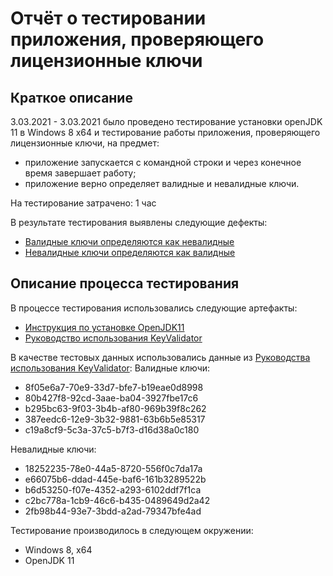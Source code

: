 # Отчёт о тестировании приложения, проверяющего лицензионные ключи #

## Краткое описание ##

3.03.2021 - 3.03.2021 было проведено тестирование установки openJDK 11 в Windows 8 x64 и тестирование работы приложения, проверяющего лицензионные ключи, на предмет:
- приложение запускается с командной строки и через конечное время завершает работу;
- приложение верно определяет валидные и невалидные ключи.

На тестирование затрачено: 1 час

В результате тестирования выявлены следующие дефекты:
- [Валидные ключи определяются как невалидные](https://github.com/lifanova/javaqa-1/issues/1)
- [Невалидные ключи определяются как валидные](https://github.com/lifanova/javaqa-1/issues/3)


## Описание процесса тестирования ##

В процессе тестирования использовались следующие артефакты:
- [Инструкция по установке OpenJDK11](https://github.com/netology-code/javaqa-homeworks/blob/master/intro/openjdk11-manual.md)
- [Руководство использования KeyValidator](https://github.com/netology-code/javaqa-homeworks/blob/master/intro/user-manual.md)



В качестве тестовых данных использовались данные из
[Руководства использования KeyValidator](https://github.com/netology-code/javaqa-homeworks/blob/master/intro/user-manual.md):
    Валидные ключи:

- 8f05e6a7-70e9-33d7-bfe7-b19eae0d8998 
- 80b427f8-92cd-3aae-ba04-3927fbe17c6 
- b295bc63-9f03-3b4b-af80-969b39f8c262 
- 387eedc6-12e9-3b32-9881-63b6b5e85317 
- c19a8cf9-5c3a-37c5-b7f3-d16d38a0c180 

Невалидные ключи:

- 18252235-78e0-44a5-8720-556f0c7da17a 
- e66075b6-ddad-445e-baf6-161b3289522b 
- b6d53250-f07e-4352-a293-6102ddf7f1ca 
- c2bc778a-1cb9-46c6-b435-0489649d2a42 
- 2fb98b44-93e7-3bdd-a2ad-79347bfe4ad 

Тестирование производилось в следующем окружении:
- Windows 8, x64
- OpenJDK 11
